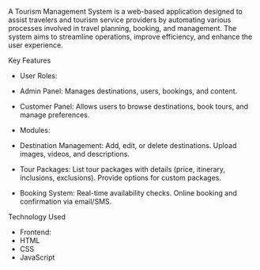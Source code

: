 
A Tourism Management System is a web-based application designed to assist travelers and tourism service providers by automating various processes involved in travel planning, booking, and management. The system aims to streamline operations, improve efficiency, and enhance the user experience.


Key Features
- User Roles:
- Admin Panel: Manages destinations, users, bookings, and content.
- Customer Panel: Allows users to browse destinations, book tours, and manage preferences.

  
- Modules:
- Destination Management: Add, edit, or delete destinations. Upload images, videos, and descriptions.
- Tour Packages: List tour packages with details (price, itinerary, inclusions, exclusions). Provide options for custom packages.
- Booking System: Real-time availability checks. Online booking and confirmation via email/SMS.


Technology Used
- Frontend:
- HTML
-  CSS
- JavaScript
  

